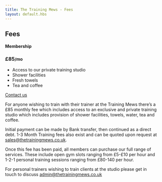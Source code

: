 ```yaml
---
title: The Training Mews - Fees
layout: default.hbs
---
```


<div class="mb-5"></div>

## Fees

<div class="row row-cols-1 row-cols-md-3 mb-3 text-center">
  <div class="col"></div>
  <div class="col">
    <div class="card mb-4 rounded-3 shadow-sm">
      <div class="card-header py-3">
        <h4 class="my-0 fw-normal">Membership</h4>
      </div>
      <div class="card-body">
        <h3 class="card-title pricing-card-title">£85<small class="text-body-secondary fw-light">/mo</small></h3>
        <ul class="list-unstyled mt-3 mb-4">
          <li>Access to our private training studio</li>
          <li>Shower facilities</li>
          <li>Fresh towels</li>
          <li>Tea and coffee</li>
        </ul>
        <a href="mailto:admin@thetrainingmews.co.uk" class="w-100 btn btn-lg btn-primary">Contact us</a>
      </div>
    </div>
  </div>
  <div class="col"></div>
</div>


For anyone wishing to train with their trainer at the Training Mews there’s a £85 monthly fee which includes access to an exclusive and private training studio which includes provision of shower facilities, towels, water, tea and coffee. 

Initial payment can be made by Bank transfer, then continued as a direct debt. 1-3 Month Training fees also exist and can be quoted upon request at <a href="mailto:sales@thetrainingmews.co.uk">sales@thetrainingmews.co.uk</a>.

Once this fee has been paid, all members can purchase our full range of services. These include open gym slots ranging from £5-£10 per hour and 1-2-1 personal training sessions ranging from £80-140 per hour. 

For personal trainers wishing to train clients at the studio please get in touch to discuss admin@thetrainingmews.co.uk
